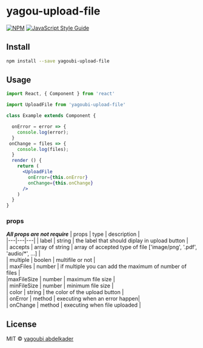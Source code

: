 # yagou-upload-file

> 

[![NPM](https://img.shields.io/npm/v/@yagoubi/upload-file.svg)](https://www.npmjs.com/package/yagoubi-upload-filee) [![JavaScript Style Guide](https://img.shields.io/badge/code_style-standard-brightgreen.svg)](https://standardjs.com)

## Install

```bash
npm install --save yagoubi-upload-file
```

## Usage

```jsx
import React, { Component } from 'react'

import UploadFile from 'yagoubi-upload-file'

class Example extends Component {

  onError = error => {
    console.log(error);
  }
 onChange = files => {
    console.log(files);
  }
  render () {
    return (
      <UploadFile
        onError={this.onError}
        onChange={this.onChange}
      />
    )
  }
}
```
### props
***All props are not require***
| props  |  type  | description  |   
|---|---|---|
|  label |  string  |  the label that should diplay in upload button  |   
|  accepts |  array of string    | array of accepted  type of file ['image/png', '.pdf', 'audio/*', ...]  |   
|  multiple | boolen     |  multifile or not |   
| maxFiles  |    number  |  if multiple you can add the maximum of number of files   |   
|maxFileSize |    number  |  maximum file size  |   
| minFileSize    |   number |  minimum file size |   
|  color |  string    |  the color of the upload button  |   
|  onError |  method    |   executing  when an error happen|   
|  onChange |   method   |  executing when file uploaded |   


## License

MIT © [yagoubi abdelkader](https://github.com/yagoubigithub)
